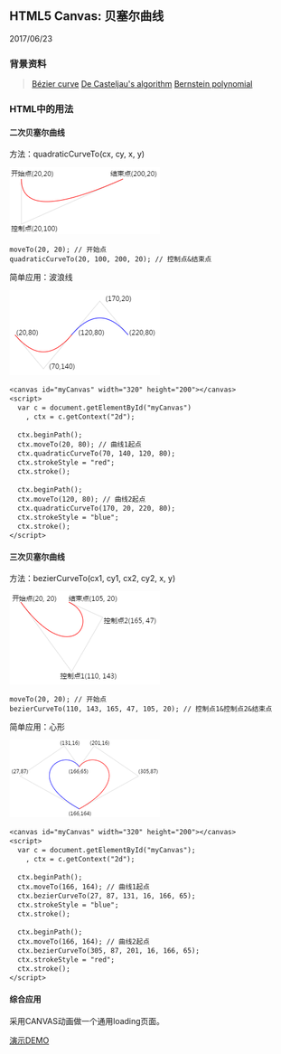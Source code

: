 ## HTML5 Canvas: 贝塞尔曲线

2017/06/23

### 背景资料

>[Bézier curve](https://en.wikipedia.org/wiki/B%C3%A9zier_curve) [De Casteljau's algorithm](https://en.wikipedia.org/wiki/De_Casteljau%27s_algorithm) [Bernstein polynomial](https://en.wikipedia.org/wiki/Bernstein_polynomial)

### HTML中的用法

#### 二次贝塞尔曲线

方法：quadraticCurveTo(cx, cy, x, y)

![quadraticCurve](./res/quadraticCurve.png)

    moveTo(20, 20); // 开始点
    quadraticCurveTo(20, 100, 200, 20); // 控制点&结束点

简单应用：波浪线

![wave](./res/wave.png)

    <canvas id="myCanvas" width="320" height="200"></canvas>
    <script>
      var c = document.getElementById("myCanvas")
        , ctx = c.getContext("2d");

      ctx.beginPath();
      ctx.moveTo(20, 80); // 曲线1起点
      ctx.quadraticCurveTo(70, 140, 120, 80);
      ctx.strokeStyle = "red";
      ctx.stroke();

      ctx.beginPath();
      ctx.moveTo(120, 80); // 曲线2起点
      ctx.quadraticCurveTo(170, 20, 220, 80);
      ctx.strokeStyle = "blue";
      ctx.stroke();
    </script>

#### 三次贝塞尔曲线

方法：bezierCurveTo(cx1, cy1, cx2, cy2, x, y)

![bezierCurve](./res/bezierCurve.png)

    moveTo(20, 20); // 开始点
    bezierCurveTo(110, 143, 165, 47, 105, 20); // 控制点1&控制点2&结束点

简单应用：心形

![heart](./res/heart.png)

    <canvas id="myCanvas" width="320" height="200"></canvas>
    <script>
      var c = document.getElementById("myCanvas");
        , ctx = c.getContext("2d");

      ctx.beginPath();
      ctx.moveTo(166, 164); // 曲线1起点
      ctx.bezierCurveTo(27, 87, 131, 16, 166, 65);
      ctx.strokeStyle = "blue";
      ctx.stroke();

      ctx.beginPath();
      ctx.moveTo(166, 164); // 曲线2起点
      ctx.bezierCurveTo(305, 87, 201, 16, 166, 65);
      ctx.strokeStyle = "red";
      ctx.stroke();
    </script>

#### 综合应用

采用CANVAS动画做一个通用loading页面。

[演示DEMO](./loading.html)
